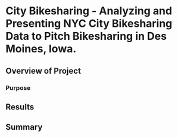# City Bikesharing - Analyzing and Presenting NYC City Bikesharing Data to Pitch Bikesharing in Des Moines, Iowa. 

## Overview of Project


### Purpose
 

## Results
  

## Summary
